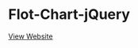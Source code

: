 # Flot-Chart-jQuery

[View Website](https://raw.githack.com/nrosanes3/Flot-Chart-jQuery/main/flotsteps.php)

